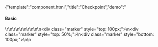 {"template":"component.html","title":"Checkpoint","demo":"<h4>Basic</h4>\r\n\r\n<!-- START: FIRSTDEMO -->\r\n\r\n<style>\n  .check_container { background: #f9f9f9; overflow: hidden; }\n  .spacer { margin: 300px 0; border: 1px solid #eee; border-radius: 3px; height: 202px; margin: 300px auto; width: 302px; }\n  .checkpoint { background: #00bcd4; border-radius: 3px; color: #fff; height: 200px; line-height: 200px; margin: 0 auto; text-align: center; width: 300px; }\n\n  .marker {\n    position: fixed;\n    /*top: 50%;*/\n    right: 0;\n    left: 0;\n\n    width: 100%;\n    height: 1px;\n\n    background: red;\n    opacity: 0.2;\n  }\n</style>\n\n<div class=\"marker\" style=\"top: 100px;\"></div>\n<div class=\"marker\" style=\"top: 50%;\"></div>\n<div class=\"marker\" style=\"bottom: 100px;\"></div>\n\n<script>\n$(document).ready(function() {\n  // $(\".checkpoint\").on(\"activate.checkpoint\", function() {\n  //   console.log(\"activate\", this);\n  // }).on(\"deactivate.checkpoint\", function() {\n  //   console.log(\"deactivate\", this);\n  // });\n\n  $(\".demo-checkpoint\").checkpoint({\n    // offset: -50,\n    intersect: 'middle-top',\n    reverse: true\n  });\n});\n</script>\n\r\n<!-- <div class=\"demo_container\">\n  <div class=\"demo_example\"> -->\n  <div class=\"spacer\">\n    <div class=\"checkpoint demo-checkpoint\" data-checkpoint-options='{\"offset\":-100,\"intersect\":\"top-top\"}' data-checkpoint-animation=\"fade-up\">Target</div>\n  </div>\n  <div class=\"spacer\">\n    <div class=\"checkpoint demo-checkpoint\" data-checkpoint-options='{\"offset\":0,\"intersect\":\"middle-middle\"}' data-checkpoint-animation=\"fade-up\">Target</div>\n  </div>\n  <div class=\"spacer\">\n    <div class=\"checkpoint demo-checkpoint\" data-checkpoint-options='{\"offset\":100,\"intersect\":\"bottom-bottom\"}' data-checkpoint-animation=\"fade-up\">Target</div>\n  </div>\n  <div class=\"check_container\">\n    <div class=\"spacer\">\n      <div class=\"checkpoint demo-checkpoint\" data-checkpoint-options='{\"offset\":100,\"intersect\":\"bottom-bottom\"}' data-checkpoint-animation=\"fade-up\" data-checkpoint-container=\".check_container\">Target</div>\n    </div>\n  </div>\n\n  <!-- FADE -->\n\n  <div class=\"spacer\">\n    <div class=\"checkpoint demo-checkpoint\" data-checkpoint-animation=\"fade-up\">Fade Up</div>\n  </div>\n  <div class=\"spacer\">\n    <div class=\"checkpoint demo-checkpoint\" data-checkpoint-animation=\"fade-down\">Fade Down</div>\n  </div>\n  <div class=\"spacer\">\n    <div class=\"checkpoint demo-checkpoint\" data-checkpoint-animation=\"fade-left\">Fade Left</div>\n  </div>\n  <div class=\"spacer\">\n    <div class=\"checkpoint demo-checkpoint\" data-checkpoint-animation=\"fade-right\">Fade Right</div>\n  </div>\n\n  <!-- ZOOM IN -->\n\n  <div class=\"spacer\">\n    <div class=\"checkpoint demo-checkpoint\" data-checkpoint-animation=\"zoom-in\">Zoom In</div>\n  </div>\n  <div class=\"spacer\">\n    <div class=\"checkpoint demo-checkpoint\" data-checkpoint-animation=\"zoom-in-up\">Zoom In Up</div>\n  </div>\n  <div class=\"spacer\">\n    <div class=\"checkpoint demo-checkpoint\" data-checkpoint-animation=\"zoom-in-down\">Zoom In Down</div>\n  </div>\n  <div class=\"spacer\">\n    <div class=\"checkpoint demo-checkpoint\" data-checkpoint-animation=\"zoom-in-left\">Zoom In Left</div>\n  </div>\n  <div class=\"spacer\">\n    <div class=\"checkpoint demo-checkpoint\" data-checkpoint-animation=\"zoom-in-right\">Zoom In Right</div>\n  </div>\n\n  <!-- ZOOM OUT -->\n\n  <div class=\"spacer\">\n    <div class=\"checkpoint demo-checkpoint\" data-checkpoint-animation=\"zoom-out\">Zoom Out</div>\n  </div>\n  <div class=\"spacer\">\n    <div class=\"checkpoint demo-checkpoint\" data-checkpoint-animation=\"zoom-out-up\">Zoom Out Up</div>\n  </div>\n  <div class=\"spacer\">\n    <div class=\"checkpoint demo-checkpoint\" data-checkpoint-animation=\"zoom-out-down\">Zoom Out Down</div>\n  </div>\n  <div class=\"spacer\">\n    <div class=\"checkpoint demo-checkpoint\" data-checkpoint-animation=\"zoom-out-left\">Zoom Out Left</div>\n  </div>\n  <div class=\"spacer\">\n    <div class=\"checkpoint demo-checkpoint\" data-checkpoint-animation=\"zoom-out-right\">Zoom Out Right</div>\n  </div>\n\n  <!-- FLIP -->\n\n  <div class=\"spacer\">\n    <div class=\"checkpoint demo-checkpoint\" data-checkpoint-animation=\"flip-up\">Flip Up</div>\n  </div>\n  <div class=\"spacer\">\n    <div class=\"checkpoint demo-checkpoint\" data-checkpoint-animation=\"flip-down\">Flip Down</div>\n  </div>\n  <div class=\"spacer\">\n    <div class=\"checkpoint demo-checkpoint\" data-checkpoint-animation=\"flip-left\">Flip Left</div>\n  </div>\n  <div class=\"spacer\">\n    <div class=\"checkpoint demo-checkpoint\" data-checkpoint-animation=\"flip-right\">Flip Right</div>\n  </div>\n\n  <!-- </div>\r\n  <div class=\"demo_code\"> -->\r\n    <pre><code class=\"language-html\">&lt;div class=&quot;checkpoint&quot;&gt;Target&lt;/div&gt;</code></pre>\r\n    <pre><code class=\"language-javascript\">$(\".checkpoint\").checkpoint({\n  offset: 50\n});</code></pre>\r\n  <!-- </div>\r\n</div> -->\n\r\n<!-- END: FIRSTDEMO -->\n","asset_root":"../","year":2017}

 #Checkpoint Demo
<p class="back_link"><a href="https://formstone.it/components/checkpoint">View Documentation</a></p>